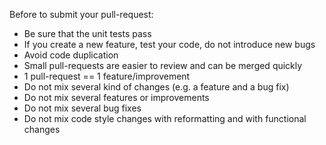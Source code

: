 Before to submit your pull-request:

- Be sure that the unit tests pass
- If you create a new feature, test your code, do not introduce new bugs
- Avoid code duplication
- Small pull-requests are easier to review and can be merged quickly
- 1 pull-request == 1 feature/improvement
- Do not mix several kind of changes (e.g. a feature and a bug fix)
- Do not mix several features or improvements
- Do not mix several bug fixes
- Do not mix code style changes with reformatting and with functional changes

